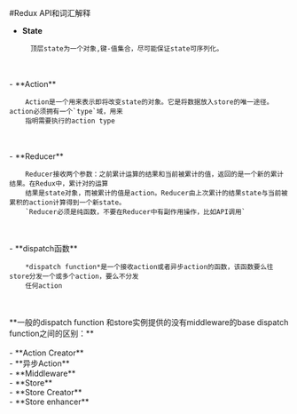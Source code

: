 #Redux API和词汇解释
- **State**    

		顶层state为一个对象,键-值集合，尽可能保证state可序列化。
</br>
</br>
- **Action**    

		Action是一个用来表示即将改变state的对象。它是将数据放入store的唯一途径。action必须拥有一个`type`域，用来
		指明需要执行的action type
</br>
</br>
- **Reducer**    

		Reducer接收两个参数：之前累计运算的结果和当前被累计的值，返回的是一个新的累计结果。在Redux中，累计对的运算
		结果是state对象，而被累计的值是action。Reducer由上次累计的结果state与当前被累积的action计算得到一个新state。
		`Reducer必须是纯函数，不要在Reducer中有副作用操作，比如API调用`
</br>
</br>
- **dispatch函数**    

		*dispatch function*是一个接收action或者异步action的函数，该函数要么往store分发一个或多个action，要么不分发
		任何action
</br>
</br>
		**一般的dispatch function 和store实例提供的没有middleware的base dispatch function之间的区别：**
		
</br>
</br>
- **Action Creator**    

</br>
- **异步Action**    

</br>
- **Middleware**    

</br>
- **Store**    

</br>
- **Store Creator**    

</br>
- **Store enhancer**    
